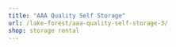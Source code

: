 ```yaml
---
title: "AAA Quality Self Storage"
url: /lake-forest/aaa-quality-self-storage-3/
shop: storage rental
---
```

